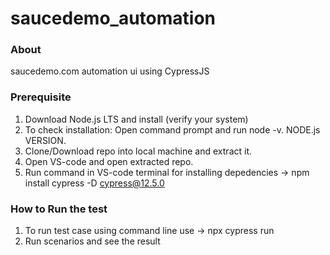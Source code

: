 # saucedemo_automation


### About
saucedemo.com automation ui using CypressJS


### Prerequisite
1. Download Node.js LTS and install (verify your system)
2. To check installation: Open command prompt and run node -v. NODE.js VERSION.
3. Clone/Download repo into local machine and extract it.
4. Open VS-code and open extracted repo.
5. Run command in VS-code terminal for installing depedencies -> npm install cypress -D cypress@12.5.0


### How to Run the test 
1. To run test case using command line use -> npx cypress run
2. Run scenarios and see the result
